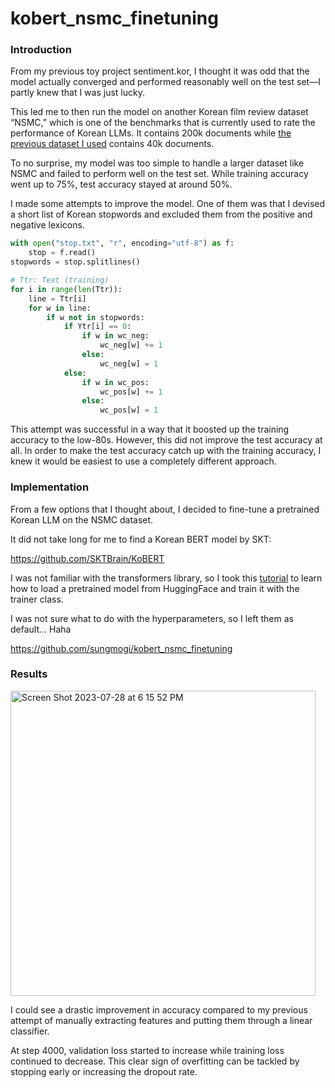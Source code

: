 # kobert_nsmc_finetuning

### Introduction

From my previous toy project sentiment.kor, I thought it was odd that the model actually converged and performed reasonably well on the test set—I partly knew that I was just lucky. 

This led me to then run the model on another Korean film review dataset “NSMC,” which is one of the benchmarks that is currently used to rate the performance of Korean LLMs. It contains 200k documents while [the previous dataset I used](https://huggingface.co/datasets/sepidmnorozy/Korean_sentiment) contains 40k documents. 

To no surprise, my model was too simple to handle a larger dataset like NSMC and failed to perform well on the test set. While training accuracy went up to 75%, test accuracy stayed at around 50%.

I made some attempts to improve the model. One of them was that I devised a short list of Korean stopwords and excluded them from the positive and negative lexicons. 

```python
with open("stop.txt", "r", encoding="utf-8") as f:
    stop = f.read()
stopwords = stop.splitlines()

# Ttr: Text (training) 
for i in range(len(Ttr)):
    line = Ttr[i]
    for w in line:
        if w not in stopwords:
            if Ytr[i] == 0:
                if w in wc_neg:
                    wc_neg[w] += 1
                else:
                    wc_neg[w] = 1
            else:
                if w in wc_pos:
                    wc_pos[w] += 1
                else:
                    wc_pos[w] = 1
```

This attempt was successful in a way that it boosted up the training accuracy to the low-80s. However, this did not improve the test accuracy at all. In order to make the test accuracy catch up with the training accuracy, I knew it would be easiest to use a completely different approach. 

### Implementation

From a few options that I thought about, I decided to fine-tune a pretrained Korean LLM on the NSMC dataset. 

It did not take long for me to find a Korean BERT model by SKT:

https://github.com/SKTBrain/KoBERT

I was not familiar with the transformers library, so I took this [tutorial](https://huggingface.co/docs/transformers/training) to learn how to load a pretrained model from HuggingFace and train it with the trainer class. 

I was not sure what to do with the hyperparameters, so I left them as default… Haha

https://github.com/sungmogi/kobert_nsmc_finetuning

### Results

<img width="488" alt="Screen Shot 2023-07-28 at 6 15 52 PM" src="https://github.com/sungmogi/kobert_nsmc_finetuning/assets/131221622/6352bb1e-abc4-4ae4-94f0-d108b6636137">

I could see a drastic improvement in accuracy compared to my previous attempt of manually extracting features and putting them through a linear classifier. 

At step 4000, validation loss started to increase while training loss continued to decrease. This clear sign of overfitting can be tackled by stopping early or increasing the dropout rate.
